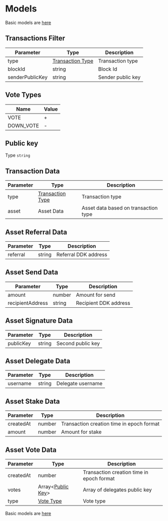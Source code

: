 # Models

Basic models are [here](https://github.com/AraiEzzra/DDKCORE/blob/master/docs/api/models.md)

## Transactions Filter

| Parameter        | Type   | Description           |
|------------------|--------|-----------------------|
| type         | [Transaction Type](https://github.com/AraiEzzra/DDKCORE/blob/master/docs/api/models.md#transaction-types) | Transaction type |
| blockId     | string | Block Id |
| senderPublicKey     | string | Sender public key |

## Vote Types

| Name      | Value |
|-----------|-------|
| VOTE      | +     |
| DOWN_VOTE | -     |

## Public key

Type `string`

## Transaction Data

| Parameter | Type                                   | Description                          |
|-----------|----------------------------------------|--------------------------------------|
| type      | [Transaction Type](https://github.com/AraiEzzra/DDKCORE/blob/master/docs/api/models.md#transaction-types) | Transaction type                     |
| asset     | Asset Data                             | Asset data based on transaction type |

## Asset Referral Data

| Parameter        | Type   | Description           |
|------------------|--------|-----------------------|
| referral         | string | Referral DDK address  |

## Asset Send Data

| Parameter        | Type   | Description           |
|------------------|--------|-----------------------|
| amount           | number | Amount for send       |
| recipientAddress | string | Recipient DDK address |

## Asset Signature Data

| Parameter        | Type   | Description           |
|------------------|--------|-----------------------|
| publicKey        | string | Second public key     |

## Asset Delegate Data

| Parameter        | Type   | Description           |
|------------------|--------|-----------------------|
| username         | string | Delegate username     |

## Asset Stake Data

| Parameter        | Type   | Description                               |
|------------------|--------|-------------------------------------------|
| createdAt        | number | Transaction creation time in epoch format |
| amount           | number | Amount for stake                          |

## Asset Vote Data

| Parameter        | Type                                      | Description                               |
|------------------|-------------------------------------------|-------------------------------------------|
| createdAt        | number                                    | Transaction creation time in epoch format |
| votes            | Array<[Public Key](models.md#public-key)> | Array of delegates public key             |
| type             | [Vote Type](#vote-types)                  | Vote type                                 |

Basic models are [here](https://github.com/AraiEzzra/DDKCORE/blob/master/docs/api/models.md)
